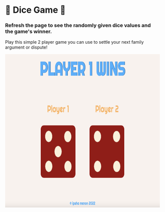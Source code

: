 # 🎲 Dice Game 🎲

### Refresh the page to see the randomly given dice values and the game's winner.



Play this simple 2 player game you can use to settle your next family argument or dispute!




<img src="images/page-screenshot.png" width="750" height="500">
